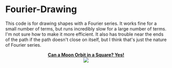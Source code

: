 # Fourier-Drawing
This code is for drawing shapes with a Fourier series. It works fine for a small number of terms, but runs incredibly slow for a large number of terms. I'm not sure how to make it more efficient. It also has trouble near the ends of the path if the path doesn't close on itself, but I think that's just the nature of Fourier series.

<p align="center">
    <a href="https://youtube.com/shorts/KPhOto0hWx4">
        <b>Can a Moon Orbit in a Square? Yes!</b></br>
        <img src="https://img.youtube.com/vi/KPhOto0hWx4/mqdefault.jpg">
    </a>
</p>
